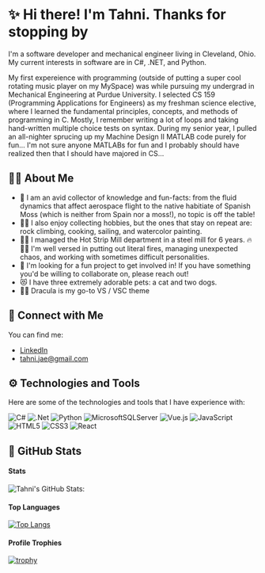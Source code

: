 # ✨ Hi there! I'm Tahni. Thanks for stopping by
I'm a software developer and mechanical engineer living in Cleveland, Ohio. My current interests in software are in C#, .NET, and Python. 

My first expereience with programming (outside of putting a super cool rotating music player on my MySpace) was while pursuing my undergrad in Mechanical Engineering at Purdue University. I selected CS 159 (Programming Applications for Engineers) as my freshman science elective, where I learned the fundamental principles, concepts, and methods of programming in C. Mostly, I remember writing a lot of loops and taking hand-written multiple choice tests on syntax. During my senior year, I pulled an all-nighter sprucing up my Machine Design II MATLAB code purely for fun... I'm not sure anyone MATLABs for fun and I probably should have realized then that I should have majored in CS...


## 	:woman_technologist: About Me
- :ghost:   I am an avid collector of knowledge and fun-facts: from the fluid dynamics that affect aerospace flight to the native habitiate of Spanish Moss (which is neither from Spain nor a moss!), no topic is off the table! 
- :climbing_woman:    I also enjoy collecting hobbies, but the ones that stay on repeat are: rock climbing, cooking, sailing, and watercolor painting. 
- :woman_factory_worker:   I managed the Hot Strip Mill department in a steel mill for 6 years. :fire:👷‍♀️ I'm well versed in putting out literal fires, managing unexpected chaos, and working with sometimes difficult personalities. 
- :beers:     I'm looking for a fun project to get involved in! If you have something you'd be willing to collaborate on, please reach out!
- :heart_eyes_cat:    I have three extremely adorable pets: a cat and two dogs. 
- :vampire_woman:     Dracula is my go-to VS / VSC theme 


## :dancers: Connect with Me
You can find me:
- [LinkedIn](https://www.linkedin.com/in/tahnihresko/)
- [tahni.jae@gmail.com](mailto:tahni.jae@gmail.com)


## 	:gear: Technologies and Tools
Here are some of the technologies and tools that I have experience with:

![C#](https://img.shields.io/badge/c%23-%23239120.svg?style=for-the-badge&logo=c-sharp&logoColor=white)
![.Net](https://img.shields.io/badge/.NET-5C2D91?style=for-the-badge&logo=.net&logoColor=white)
![Python](https://img.shields.io/badge/python-3670A0?style=for-the-badge&logo=python&logoColor=ffdd54)
![MicrosoftSQLServer](https://img.shields.io/badge/Microsoft%20SQL%20Server-CC2927?style=for-the-badge&logo=microsoft%20sql%20server&logoColor=white)
![Vue.js](https://img.shields.io/badge/vuejs-%2335495e.svg?style=for-the-badge&logo=vuedotjs&logoColor=%234FC08D)
![JavaScript](https://img.shields.io/badge/javascript-%23323330.svg?style=for-the-badge&logo=javascript&logoColor=%23F7DF1E)
![HTML5](https://img.shields.io/badge/html5-%23E34F26.svg?style=for-the-badge&logo=html5&logoColor=white)
![CSS3](https://img.shields.io/badge/css3-%231572B6.svg?style=for-the-badge&logo=css3&logoColor=white)
![React](https://img.shields.io/badge/react-%2320232a.svg?style=for-the-badge&logo=react&logoColor=%2361DAFB)


## 	:space_invader: GitHub Stats
#### Stats
<!-- [![GitHub Streak](http://github-readme-streak-stats.herokuapp.com?user=tahnijae&theme=dracula&mode=weekly)](https://git.io/streak-stats)
-->
![Tahni's GitHub Stats:](https://github-readme-stats.vercel.app/api?username=tahnijae&show_icons=true&theme=dracula)
#### Top Languages
[![Top Langs](https://github-readme-stats.vercel.app/api/top-langs/?username=tahnijae&layout=compact&theme=dracula)](https://github.com/tahnijae/github-readme-stats)
#### Profile Trophies
[![trophy](https://github-profile-trophy.vercel.app/?username=tahnijae-ma&theme=dracula)](https://github.com/ryo-ma/github-profile-trophy)

